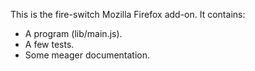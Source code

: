 This is the fire-switch Mozilla Firefox add-on.  It contains:

* A program (lib/main.js).
* A few tests.
* Some meager documentation.
